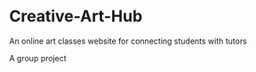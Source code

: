 # Creative-Art-Hub
An online art classes website for connecting students with tutors

A group project

